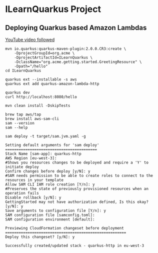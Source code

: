 # ILearnQuarkus Project

## Deploying Quarkus based Amazon Lambdas

[YouTube video followed](https://www.youtube.com/watch?v=BOvxdY8cSHw)

```shell
mvn io.quarkus:quarkus-maven-plugin:2.0.0.CR3:create \
    -DprojectGroupId=org.acme \
    -DprojectArtifactId=ILearnQuarkus \
    -DclassName="org.acme.getting.started.GreetingResource" \
    -Dpath="/hello"
cd ILearnQuarkus
```

```shell
quarkus ext --installable -s aws
quarkus ext add quarkus-amazon-lambda-http
```

```shell
quarkus dev
curl http://localhost:8080/hello
```

```shell
mvn clean install -DskipTests
```

```shell
brew tap aws/tap
brew install aws-sam-cli
sam --version
sam --help
```

```shell
sam deploy -t target/sam.jvm.yaml -g
```

```
Setting default arguments for 'sam deploy'  
=========================================  
Stack Name [sam-app]: quarkus-http  
AWS Region [eu-west-3]:   
#Shows you resources changes to be deployed and require a 'Y' to initiate deploy  
Confirm changes before deploy [y/N]: y  
#SAM needs permission to be able to create roles to connect to the resources in your template
Allow SAM CLI IAM role creation [Y/n]: y
#Preserves the state of previously provisioned resources when an operation fails
Disable rollback [y/N]: y
GettingStarted may not have authorization defined, Is this okay? [y/N]: y
Save arguments to configuration file [Y/n]: y
SAM configuration file [samconfig.toml]: 
SAM configuration environment [default]:
```

```
Previewing CloudFormation changeset before deployment
======================================================
Deploy this changeset? [y/N]: y
```

```
Successfully created/updated stack - quarkus-http in eu-west-3
```
